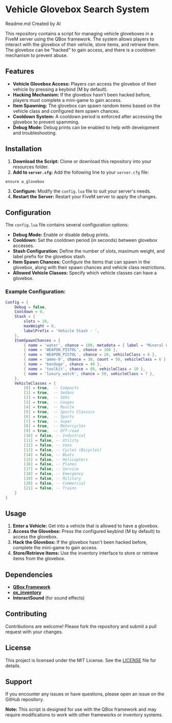 # Vehicle Glovebox Search System 

Readme.md Created by AI

This repository contains a script for managing vehicle gloveboxes in a FiveM server using the QBox framework. The system allows players to interact with the glovebox of their vehicle, store items, and retrieve them. The glovebox can be "hacked" to gain access, and there is a cooldown mechanism to prevent abuse.

## Features

- **Vehicle Glovebox Access:** Players can access the glovebox of their vehicle by pressing a keybind (M by default).
- **Hacking Mechanism:** If the glovebox hasn't been hacked before, players must complete a mini-game to gain access.
- **Item Spawning:** The glovebox can spawn random items based on the vehicle class and configured item spawn chances.
- **Cooldown System:** A cooldown period is enforced after accessing the glovebox to prevent spamming.
- **Debug Mode:** Debug prints can be enabled to help with development and troubleshooting.

## Installation

1. **Download the Script:** Clone or download this repository into your resources folder.
2. **Add to `server.cfg`:** Add the following line to your `server.cfg` file:

```plaintext
ensure a_glovebox
```

3. **Configure:** Modify the `config.lua` file to suit your server's needs.
4. **Restart the Server:** Restart your FiveM server to apply the changes.

## Configuration

The `config.lua` file contains several configuration options:

- **Debug Mode:** Enable or disable debug prints.
- **Cooldown:** Set the cooldown period (in seconds) between glovebox accesses.
- **Stash Configuration:** Define the number of slots, maximum weight, and label prefix for the glovebox stash.
- **Item Spawn Chances:** Configure the items that can spawn in the glovebox, along with their spawn chances and vehicle class restrictions.
- **Allowed Vehicle Classes:** Specify which vehicle classes can have a glovebox.

### Example Configuration:

```lua
Config = {
    Debug = false,
    Cooldown = 0,
    Stash = {
        slots = 10,
        maxWeight = 0,
        labelPrefix = 'Vehicle Stash - ',
    },
    ItemSpawnChances = {
        { name = 'water', chance = 100, metadata = { label = 'Mineral Water' } },
        { name = 'WEAPON_PISTOL', chance = 100 },
        { name = 'WEAPON_PISTOL', chance = 20, vehicleClass = 6 },
        { name = 'ammo-9', chance = 30, count = 50, vehicleClass = 6 },
        { name = 'bandage', chance = 40 },
        { name = 'toolkit', chance = 80, vehicleClass = 10 },
        { name = 'luxury_watch', chance = 50, vehicleClass = 7 },
    },
    VehicleClasses = {
        [0] = true,  -- Compacts
        [1] = true,  -- Sedans
        [2] = true,  -- SUVs
        [3] = true,  -- Coupes
        [4] = true,  -- Muscle
        [5] = true,  -- Sports Classics
        [6] = true,  -- Sports
        [7] = true,  -- Super
        [8] = true,  -- Motorcycles
        [9] = true,  -- Off-road
        [10] = false, -- Industrial
        [11] = false, -- Utility
        [12] = false, -- Vans
        [13] = false, -- Cycles (Bicycles)
        [14] = false, -- Boats
        [15] = false, -- Helicopters
        [16] = false, -- Planes
        [17] = false, -- Service
        [18] = false, -- Emergency
        [19] = false, -- Military
        [20] = false, -- Commercial
        [21] = false, -- Trains
    }
}
```

## Usage

1. **Enter a Vehicle:** Get into a vehicle that is allowed to have a glovebox.
2. **Access the Glovebox:** Press the configured keybind (M by default) to access the glovebox.
3. **Hack the Glovebox:** If the glovebox hasn't been hacked before, complete the mini-game to gain access.
4. **Store/Retrieve Items:** Use the inventory interface to store or retrieve items from the glovebox.

## Dependencies

- **[QBox Framework](https://github.com/Qbox-project)**
- **[ox_inventory](https://github.com/overextended/ox_inventory)**
- **InteractSound** (for sound effects)

## Contributing

Contributions are welcome! Please fork the repository and submit a pull request with your changes.

## License

This project is licensed under the MIT License. See the [LICENSE](https://github.com/A1SCRIPTSS/a_glovebox/blob/main/LICENSE) file for details.

## Support

If you encounter any issues or have questions, please open an issue on the GitHub repository.

**Note:** This script is designed for use with the QBox framework and may require modifications to work with other frameworks or inventory systems.